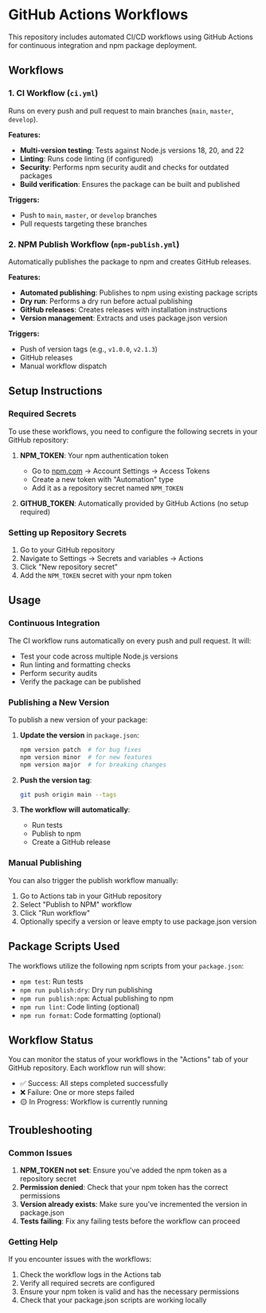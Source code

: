 # GitHub Actions Workflows

This repository includes automated CI/CD workflows using GitHub Actions for continuous integration and npm package deployment.

## Workflows

### 1. CI Workflow (`ci.yml`)

Runs on every push and pull request to main branches (`main`, `master`, `develop`).

**Features:**
- **Multi-version testing**: Tests against Node.js versions 18, 20, and 22
- **Linting**: Runs code linting (if configured)
- **Security**: Performs npm security audit and checks for outdated packages
- **Build verification**: Ensures the package can be built and published

**Triggers:**
- Push to `main`, `master`, or `develop` branches
- Pull requests targeting these branches

### 2. NPM Publish Workflow (`npm-publish.yml`)

Automatically publishes the package to npm and creates GitHub releases.

**Features:**
- **Automated publishing**: Publishes to npm using existing package scripts
- **Dry run**: Performs a dry run before actual publishing
- **GitHub releases**: Creates releases with installation instructions
- **Version management**: Extracts and uses package.json version

**Triggers:**
- Push of version tags (e.g., `v1.0.0`, `v2.1.3`)
- GitHub releases
- Manual workflow dispatch

## Setup Instructions

### Required Secrets

To use these workflows, you need to configure the following secrets in your GitHub repository:

1. **NPM_TOKEN**: Your npm authentication token
   - Go to [npm.com](https://www.npmjs.com/) → Account Settings → Access Tokens
   - Create a new token with "Automation" type
   - Add it as a repository secret named `NPM_TOKEN`

2. **GITHUB_TOKEN**: Automatically provided by GitHub Actions (no setup required)

### Setting up Repository Secrets

1. Go to your GitHub repository
2. Navigate to Settings → Secrets and variables → Actions
3. Click "New repository secret"
4. Add the `NPM_TOKEN` secret with your npm token

## Usage

### Continuous Integration

The CI workflow runs automatically on every push and pull request. It will:
- Test your code across multiple Node.js versions
- Run linting and formatting checks
- Perform security audits
- Verify the package can be published

### Publishing a New Version

To publish a new version of your package:

1. **Update the version** in `package.json`:
   ```bash
   npm version patch  # for bug fixes
   npm version minor  # for new features
   npm version major  # for breaking changes
   ```

2. **Push the version tag**:
   ```bash
   git push origin main --tags
   ```

3. **The workflow will automatically**:
   - Run tests
   - Publish to npm
   - Create a GitHub release

### Manual Publishing

You can also trigger the publish workflow manually:

1. Go to Actions tab in your GitHub repository
2. Select "Publish to NPM" workflow
3. Click "Run workflow"
4. Optionally specify a version or leave empty to use package.json version

## Package Scripts Used

The workflows utilize the following npm scripts from your `package.json`:

- `npm test`: Run tests
- `npm run publish:dry`: Dry run publishing
- `npm run publish:npm`: Actual publishing to npm
- `npm run lint`: Code linting (optional)
- `npm run format`: Code formatting (optional)

## Workflow Status

You can monitor the status of your workflows in the "Actions" tab of your GitHub repository. Each workflow run will show:

- ✅ Success: All steps completed successfully
- ❌ Failure: One or more steps failed
- 🟡 In Progress: Workflow is currently running

## Troubleshooting

### Common Issues

1. **NPM_TOKEN not set**: Ensure you've added the npm token as a repository secret
2. **Permission denied**: Check that your npm token has the correct permissions
3. **Version already exists**: Make sure you've incremented the version in package.json
4. **Tests failing**: Fix any failing tests before the workflow can proceed

### Getting Help

If you encounter issues with the workflows:

1. Check the workflow logs in the Actions tab
2. Verify all required secrets are configured
3. Ensure your npm token is valid and has the necessary permissions
4. Check that your package.json scripts are working locally